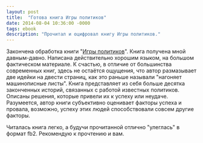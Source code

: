 ```yaml
---
layout: post
title:  "Готова книга Игры политиков"
date: 2014-08-04 10:36:00 -0000
tags: ebook
description: "Прочитал и оцифровал книгу Игры политиков."
---
```


Закончена обработка книги "[Игры политиков](https://lib.rus.ec/b/499074)". Книга получена мной давным-давно. Написана действительно хорошим языком, на большом фактическом материале. К счастью, в отличие от большинства современных книг, здесь не остаётся ощущения, что автор размазывает две идейки на двести страниц, как это раньше называли "нагоняет машинописные листы". Книга представляет из себя больше десятка законченных историй, связанных с работой известных политиков. Описаны решения, которые привели их к успеху или неудаче. Разумеется, автор книги субъективно оценивает факторы успеха и провала, возможно, успеху этих людей способствовали совсем другие факторы.

Читалась книга легко, а будучи прочитанной отлично "улеглась" в формат fb2. Рекомендую к прочтению и вам.